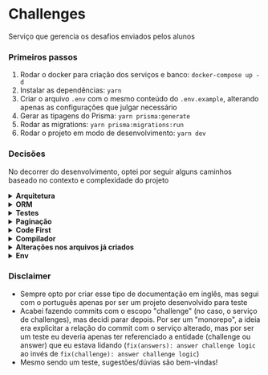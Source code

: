 # Challenges
Serviço que gerencia os desafios enviados pelos alunos

### Primeiros passos
1. Rodar o docker para criação dos serviços e banco: `docker-compose up -d`
2. Instalar as dependências: `yarn`
3. Criar o arquivo `.env` com o mesmo conteúdo do `.env.example`, alterando apenas as configurações que julgar necessário
4. Gerar as tipagens do Prisma: `yarn prisma:generate`
5. Rodar as migrations: `yarn prisma:migrations:run`
6. Rodar o projeto em modo de desenvolvimento: `yarn dev`

### Decisões
No decorrer do desenvolvimento, optei por seguir alguns caminhos baseado no contexto e complexidade do projeto

<details>
  <summary><strong>Arquitetura</strong></summary>

  É um ponto que varia muito dependendo do projeto e do time envolvido. No fim, existem diversas arquiteturas e devemos sempre lembrar que os princípios da arquitetura de software não estão escritos em pedra. Mesmo que uma arquitetura X seja escolhida, não precisamos seguir 100% dos princípios que ela trás. Podemos nos basear nessa arquitetura pra criarmos uma que se encaixe melhor no contexto do projeto (seja simplificando ela ou unindo ela com uma arquitetura Y)

  #### Abordagem
  Utilizei DDD e optei por criar uma estrutura mais simplista, mas ainda seguindo os princípios do DDD:
  - `application/`: serve para fazer a validação dos inputs do usuário e criar os contratos de request/response, além de unir os serviços do core e infra nos respectivos arquivos `.module`
  - `core/`: centralização das models, contratos de implementação (repositories e event handlers), serviços contendo as regras de negócio e chamadas pros serviços da infra
  - `infra/`: códigos de implementação dos repositories (interação com db) e integração com libs externas (nesse projeto, Kafka)
  - `shared/`: utilitários globais que podem ser chamados pelos outros módulos (application, core, e infra) e que podem facilmente ser extraídos para outros projetos. Eles não possuem acoplamento, então **não podem** importar código de outros módulos
</details>

<details>
  <summary><strong>ORM</strong></summary>

  ORMs facilitam o desenvolvimento (principalmente pela tipagem, criação de seeds ou até mesmo por abstraírem o uso do SQL caso o dev não esteja muito familiarizado) e arquitetura do banco (com o uso de migrations)

  #### Abordagem
  Poderia utilizar o TypeORM ou Drizzle, mas optei por seguir com o Prisma:
  - amplamente utilizado pela Rocketseat (nada mais justo que utilizar uma tech da empresa que criou o desafio);
  - acabou evoluindo muito, o que trouxe uma comunidade muito grande;
  - tipagens e documentação muito boas (possui até uma página na própria documentação do Nest);
  - TypeORM acabou ficando meio parado no tempo (só agora estão [anunciando o futuro da lib](https://github.com/typeorm/typeorm/blob/master/docs/future-of-typeorm.md));
  - ainda não possuo muita familiaridade com o Drizzle, mas seu query builder é parecido com SQL, o que pode facilitar ou dificultar o uso pelos devs (o ideal seria validar com o time, mas não é esse o caso)
</details>

<details>
  <summary><strong>Testes</strong></summary>

  #### Abordagem
  - testes unitários: apenas services da pasta core (é onde ficam as regras de negócio, então vi sentido em criar testes apenas pra esses caras)
  - [TODO] testes E2E: fluxo completo, desde a requisição de uma query até a validação do retorno da API
</details>

<details>
  <summary><strong>Paginação</strong></summary>

  A abordagem da paginação depende do projeto. Podemos seguir com a mais conhecida (usando offset e limit) ou com cursores (que é um caso de uso bem diferente, sendo ideal pra infinite scroll mas impossibilitando o usuário de pular da página 2 pra 10 por não sabermos o valor do cursor da página 10)

  #### Abordagem
  Acabei seguindo com offset e limit:
  - mais simples e rápido de ser criado;
  - o ideal seria poder ordenar nossos resultados (pelo menos `createdAt ASC|DESC`), mas acabei não investindo tanto tempo nessa questão
</details>

<details>
  <summary><strong>Code First</strong></summary>

  A ideia de seguir com o Code First foi de que acaba sendo mais legível para devs que não possuem muita familiaridade com GraphQL (ou pelo menos tentar trazer mais agilidade no desenvolvimento). Pessoalmente também prefiro essa abordagem porque gosto de lidar com decorators e classes
</details>

<details>
  <summary><strong>Compilador</strong></summary>

  Instalei o SWC pra fazer a compilação por causa da sua rapidez. Além disso, alterei algumas configs do `nest-cli.json` pra:
  - deletar a `/dist` ao realizar o build (evitando ter que instalar a lib `rimraf`);
  - realizar um check das tipagens do projeto com a prop `typeCheck`
</details>

<details>
  <summary><strong>Alterações nos arquivos já criados</strong></summary>

  Por ser praticamente um monorepo, aproveitei pra reutilizar alguns arquivos de configuração em ambos os serviços `challenges` e `corrections`

  #### Abordagem
  Decidi apenas mover alguns arquivos pra fora do `/packages/` ao invés de configurar o `workspaces` do Yarn ou usar o `lerna` ou alguma lib parecida:
  - é um caminho mais rápido e simples;
  - evita algumas refatorações desnecessárias
</details>

<details>
  <summary><strong>Env</strong></summary>

  É desnecessário ter um env nesse projeto, mas ainda assim achei melhor criar pra deixar como referência

  #### Abordagem
  Decidi criar o `/src/shared/config/env.config.ts` ao invés de utilizar a lib `@nestjs/config`:
  - além de evitar mais uma dependência com uma lib, é um caminho um pouco mais simples porque não é preciso configurar nem importar nenhum módulo/serviço;
  - o env não é acessado em nenhuma parte do projeto, somente no `/src/main.ts`;
  - é fácil visualizar os valores default de todas as envs
</details>

### Disclaimer

- Sempre opto por criar esse tipo de documentação em inglês, mas segui com o português apenas por ser um projeto desenvolvido para teste
- Acabei fazendo commits com o escopo "challenge" (no caso, o serviço de challenges), mas decidi parar depois. Por ser um "monorepo", a ideia era explicitar a relação do commit com o serviço alterado, mas por ser um teste eu deveria apenas ter referenciado a entidade (challenge ou answer) que eu estava lidando (`fix(answers): answer challenge logic` ao invés de `fix(challenge): answer challenge logic`)
- Mesmo sendo um teste, sugestões/dúvias são bem-vindas!
